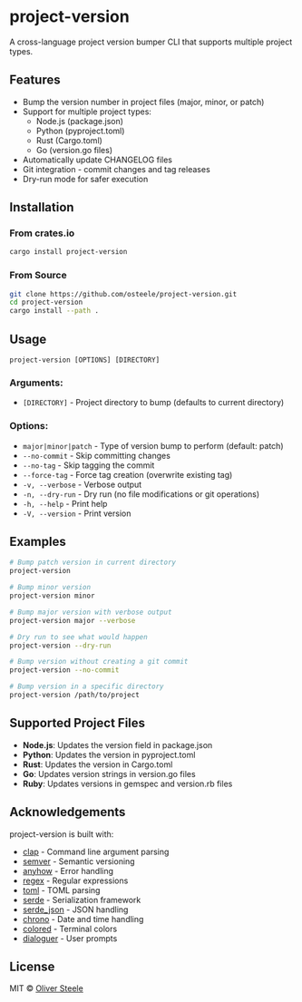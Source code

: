 # project-version

A cross-language project version bumper CLI that supports multiple project types.

## Features

- Bump the version number in project files (major, minor, or patch)
- Support for multiple project types:
  - Node.js (package.json)
  - Python (pyproject.toml)
  - Rust (Cargo.toml)
  - Go (version.go files)
- Automatically update CHANGELOG files
- Git integration - commit changes and tag releases
- Dry-run mode for safer execution

## Installation

### From crates.io

```bash
cargo install project-version
```

### From Source

```bash
git clone https://github.com/osteele/project-version.git
cd project-version
cargo install --path .
```

## Usage

```
project-version [OPTIONS] [DIRECTORY]
```

### Arguments:
- `[DIRECTORY]` - Project directory to bump (defaults to current directory)

### Options:
- `major|minor|patch` - Type of version bump to perform (default: patch)
- `--no-commit` - Skip committing changes
- `--no-tag` - Skip tagging the commit
- `--force-tag` - Force tag creation (overwrite existing tag)
- `-v, --verbose` - Verbose output
- `-n, --dry-run` - Dry run (no file modifications or git operations)
- `-h, --help` - Print help
- `-V, --version` - Print version

## Examples

```bash
# Bump patch version in current directory
project-version

# Bump minor version
project-version minor

# Bump major version with verbose output
project-version major --verbose

# Dry run to see what would happen
project-version --dry-run

# Bump version without creating a git commit
project-version --no-commit

# Bump version in a specific directory
project-version /path/to/project
```

## Supported Project Files

- **Node.js**: Updates the version field in package.json
- **Python**: Updates the version in pyproject.toml
- **Rust**: Updates the version in Cargo.toml
- **Go**: Updates version strings in version.go files
- **Ruby**: Updates versions in gemspec and version.rb files

## Acknowledgements

project-version is built with:
- [clap](https://github.com/clap-rs/clap) - Command line argument parsing
- [semver](https://github.com/dtolnay/semver) - Semantic versioning
- [anyhow](https://github.com/dtolnay/anyhow) - Error handling
- [regex](https://github.com/rust-lang/regex) - Regular expressions
- [toml](https://github.com/alexcrichton/toml-rs) - TOML parsing
- [serde](https://github.com/serde-rs/serde) - Serialization framework
- [serde_json](https://github.com/serde-rs/json) - JSON handling
- [chrono](https://github.com/chronotope/chrono) - Date and time handling
- [colored](https://github.com/mackwic/colored) - Terminal colors
- [dialoguer](https://github.com/console-rs/dialoguer) - User prompts

## License

MIT © [Oliver Steele](https://github.com/osteele)